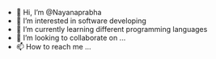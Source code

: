 - 👋 Hi, I’m @Nayanaprabha
- 👀 I’m interested in software developing
- 🌱 I’m currently learning different programming languages
- 💞️ I’m looking to collaborate on ...
- 📫 How to reach me ...

<!---
Nayanaprabha/Nayanaprabha is a ✨ special ✨ repository because its `README.md` (this file) appears on your GitHub profile.
You can click the Preview link to take a look at your changes.
--->
